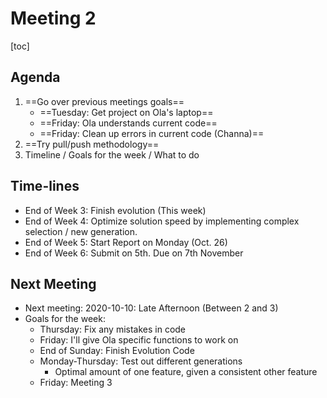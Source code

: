 # Meeting 2

[toc]

## Agenda

1. ==Go over previous meetings goals==
   - ==Tuesday: Get project on Ola's laptop==
   - ==Friday: Ola understands current code==
   - ==Friday: Clean up errors in current code (Channa)==
2. ==Try pull/push methodology==
3. Timeline / Goals for the week / What to do

## Time-lines

* End of Week 3: Finish evolution (This week)
* End of Week 4: Optimize solution speed by implementing complex selection / new generation.
* End of Week 5: Start Report on Monday (Oct. 26)
* End of Week 6: Submit on 5th. Due on 7th November

## Next Meeting

* Next meeting: 2020-10-10: Late Afternoon (Between 2 and 3)
* Goals for the week:
  * Thursday: Fix any mistakes in code
  * Friday: I'll give Ola specific functions to work on
  * End of Sunday: Finish Evolution Code
  * Monday-Thursday: Test out different generations
    * Optimal amount of one feature, given a consistent other feature
  * Friday: Meeting 3
